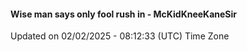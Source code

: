 #### Wise man says only fool rush in - McKidKneeKaneSir
Updated on 02/02/2025 - 08:12:33 (UTC) Time Zone
